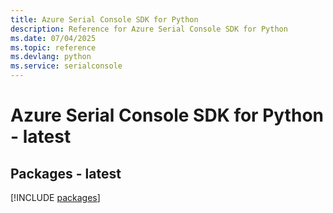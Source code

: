 ```yaml
---
title: Azure Serial Console SDK for Python
description: Reference for Azure Serial Console SDK for Python
ms.date: 07/04/2025
ms.topic: reference
ms.devlang: python
ms.service: serialconsole
---
```

# Azure Serial Console SDK for Python - latest
## Packages - latest
[!INCLUDE [packages](serial-console-index.md)]